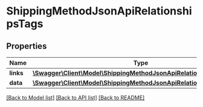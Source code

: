 # ShippingMethodJsonApiRelationshipsTags

## Properties
Name | Type | Description | Notes
------------ | ------------- | ------------- | -------------
**links** | [**\Swagger\Client\Model\ShippingMethodJsonApiRelationshipsTagsLinks**](ShippingMethodJsonApiRelationshipsTagsLinks.md) |  | [optional] 
**data** | [**\Swagger\Client\Model\ShippingMethodJsonApiRelationshipsTagsData[]**](ShippingMethodJsonApiRelationshipsTagsData.md) |  | [optional] 

[[Back to Model list]](../../README.md#documentation-for-models) [[Back to API list]](../../README.md#documentation-for-api-endpoints) [[Back to README]](../../README.md)

